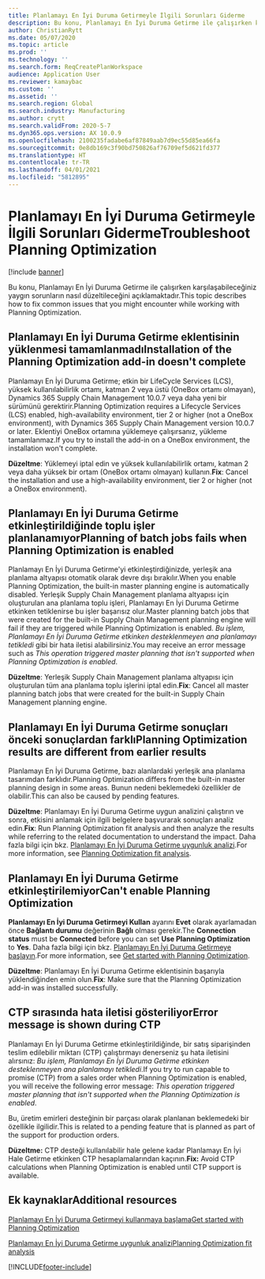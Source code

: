 ```yaml
---
title: Planlamayı En İyi Duruma Getirmeyle İlgili Sorunları Giderme
description: Bu konu, Planlamayı En İyi Duruma Getirme ile çalışırken karşılaşabileceğiniz sorunların nasıl düzeltileceğini açıklamaktadır.
author: ChristianRytt
ms.date: 05/07/2020
ms.topic: article
ms.prod: ''
ms.technology: ''
ms.search.form: ReqCreatePlanWorkspace
audience: Application User
ms.reviewer: kamaybac
ms.custom: ''
ms.assetid: ''
ms.search.region: Global
ms.search.industry: Manufacturing
ms.author: crytt
ms.search.validFrom: 2020-5-7
ms.dyn365.ops.version: AX 10.0.9
ms.openlocfilehash: 2100235fadabe6af87849aab7d9ec55d85ea66fa
ms.sourcegitcommit: 0e8db169c3f90bd750826af76709ef5d621fd377
ms.translationtype: HT
ms.contentlocale: tr-TR
ms.lasthandoff: 04/01/2021
ms.locfileid: "5812895"
---
```

# <a name="troubleshoot-planning-optimization"></a><span data-ttu-id="b48d2-103">Planlamayı En İyi Duruma Getirmeyle İlgili Sorunları Giderme</span><span class="sxs-lookup"><span data-stu-id="b48d2-103">Troubleshoot Planning Optimization</span></span> 

[!include [banner](../../includes/banner.md)]

<span data-ttu-id="b48d2-104">Bu konu, Planlamayı En İyi Duruma Getirme ile çalışırken karşılaşabileceğiniz yaygın sorunların nasıl düzeltileceğini açıklamaktadır.</span><span class="sxs-lookup"><span data-stu-id="b48d2-104">This topic describes how to fix common issues that you might encounter while working with Planning Optimization.</span></span>

## <a name="installation-of-the-planning-optimization-add-in-doesnt-complete"></a><span data-ttu-id="b48d2-105">Planlamayı En İyi Duruma Getirme eklentisinin yüklenmesi tamamlanmadı</span><span class="sxs-lookup"><span data-stu-id="b48d2-105">Installation of the Planning Optimization add-in doesn't complete</span></span>

<span data-ttu-id="b48d2-106">Planlamayı En İyi Duruma Getirme; etkin bir LifeCycle Services (LCS), yüksek kullanılabilirlik ortamı, katman 2 veya üstü (OneBox ortamı olmayan), Dynamics 365 Supply Chain Management 10.0.7 veya daha yeni bir sürümünü gerektirir.</span><span class="sxs-lookup"><span data-stu-id="b48d2-106">Planning Optimization requires a Lifecycle Services (LCS) enabled, high-availability environment, tier 2 or higher (not a OneBox environment), with Dynamics 365 Supply Chain Management version 10.0.7 or later.</span></span> <span data-ttu-id="b48d2-107">Eklentiyi OneBox ortamına yüklemeye çalışırsanız, yükleme tamamlanmaz.</span><span class="sxs-lookup"><span data-stu-id="b48d2-107">If you try to install the add-in on a OneBox environment, the installation won't complete.</span></span>

<span data-ttu-id="b48d2-108">**Düzeltme**: Yüklemeyi iptal edin ve yüksek kullanılabilirlik ortamı, katman 2 veya daha yüksek bir ortam (OneBox ortamı olmayan) kullanın.</span><span class="sxs-lookup"><span data-stu-id="b48d2-108">**Fix**: Cancel the installation and use a high-availability environment, tier 2 or higher (not a OneBox environment).</span></span>

## <a name="planning-of-batch-jobs-fails-when-planning-optimization-is-enabled"></a><span data-ttu-id="b48d2-109">Planlamayı En İyi Duruma Getirme etkinleştirildiğinde toplu işler planlanamıyor</span><span class="sxs-lookup"><span data-stu-id="b48d2-109">Planning of batch jobs fails when Planning Optimization is enabled</span></span>

<span data-ttu-id="b48d2-110">Planlamayı En İyi Duruma Getirme'yi etkinleştirdiğinizde, yerleşik ana planlama altyapısı otomatik olarak devre dışı bırakılır.</span><span class="sxs-lookup"><span data-stu-id="b48d2-110">When you enable Planning Optimization, the built-in master planning engine is automatically disabled.</span></span> <span data-ttu-id="b48d2-111">Yerleşik Supply Chain Management planlama altyapısı için oluşturulan ana planlama toplu işleri, Planlamayı En İyi Duruma Getirme etkinken tetiklenirse bu işler başarısız olur.</span><span class="sxs-lookup"><span data-stu-id="b48d2-111">Master planning batch jobs that were created for the built-in Supply Chain Management planning engine will fail if they are triggered while Planning Optimization is enabled.</span></span> <span data-ttu-id="b48d2-112">*Bu işlem, Planlamayı En İyi Duruma Getirme etkinken desteklenmeyen ana planlamayı tetikledi* gibi bir hata iletisi alabilirsiniz.</span><span class="sxs-lookup"><span data-stu-id="b48d2-112">You may receive an error message such as *This operation triggered master planning that isn't supported when Planning Optimization is enabled*.</span></span>

<span data-ttu-id="b48d2-113">**Düzeltme**: Yerleşik Supply Chain Management planlama altyapısı için oluşturulan tüm ana planlama toplu işlerini iptal edin.</span><span class="sxs-lookup"><span data-stu-id="b48d2-113">**Fix**: Cancel all master planning batch jobs that were created for the built-in Supply Chain Management planning engine.</span></span>

## <a name="planning-optimization-results-are-different-from-earlier-results"></a><span data-ttu-id="b48d2-114">Planlamayı En İyi Duruma Getirme sonuçları önceki sonuçlardan farklı</span><span class="sxs-lookup"><span data-stu-id="b48d2-114">Planning Optimization results are different from earlier results</span></span>

<span data-ttu-id="b48d2-115">Planlamayı En İyi Duruma Getirme, bazı alanlardaki yerleşik ana planlama tasarımdan farklıdır.</span><span class="sxs-lookup"><span data-stu-id="b48d2-115">Planning Optimization differs from the built-in master planning design in some areas.</span></span> <span data-ttu-id="b48d2-116">Bunun nedeni beklemedeki özellikler de olabilir.</span><span class="sxs-lookup"><span data-stu-id="b48d2-116">This can also be caused by pending features.</span></span>

<span data-ttu-id="b48d2-117">**Düzeltme**: Planlamayı En İyi Duruma Getirme uygun analizini çalıştırın ve sonra, etkisini anlamak için ilgili belgelere başvurarak sonuçları analiz edin.</span><span class="sxs-lookup"><span data-stu-id="b48d2-117">**Fix**: Run Planning Optimization fit analysis and then analyze the results while referring to the related documentation to understand the impact.</span></span> <span data-ttu-id="b48d2-118">Daha fazla bilgi için bkz. [Planlamayı En İyi Duruma Getirme uygunluk analizi](planning-optimization-fit-analysis.md).</span><span class="sxs-lookup"><span data-stu-id="b48d2-118">For more information, see [Planning Optimization fit analysis](planning-optimization-fit-analysis.md).</span></span>

## <a name="cant-enable-planning-optimization"></a><span data-ttu-id="b48d2-119">Planlamayı En İyi Duruma Getirme etkinleştirilemiyor</span><span class="sxs-lookup"><span data-stu-id="b48d2-119">Can't enable Planning Optimization</span></span>

<span data-ttu-id="b48d2-120">**Planlamayı En İyi Duruma Getirmeyi Kullan** ayarını **Evet** olarak ayarlamadan önce **Bağlantı durumu** değerinin **Bağlı** olması gerekir.</span><span class="sxs-lookup"><span data-stu-id="b48d2-120">The **Connection status** must be **Connected** before you can set **Use Planning Optimization** to **Yes**.</span></span> <span data-ttu-id="b48d2-121">Daha fazla bilgi için bkz. [Planlamayı En İyi Duruma Getirmeye başlayın](get-started.md).</span><span class="sxs-lookup"><span data-stu-id="b48d2-121">For more information, see [Get started with Planning Optimization](get-started.md).</span></span>

<span data-ttu-id="b48d2-122">**Düzeltme**: Planlamayı En İyi Duruma Getirme eklentisinin başarıyla yüklendiğinden emin olun.</span><span class="sxs-lookup"><span data-stu-id="b48d2-122">**Fix**: Make sure that the Planning Optimization add-in was installed successfully.</span></span>

## <a name="error-message-is-shown-during-ctp"></a><span data-ttu-id="b48d2-123">CTP sırasında hata iletisi gösteriliyor</span><span class="sxs-lookup"><span data-stu-id="b48d2-123">Error message is shown during CTP</span></span>

<span data-ttu-id="b48d2-124">Planlamayı En İyi Duruma Getirme etkinleştirildiğinde, bir satış siparişinden teslim edilebilir miktarı (CTP) çalıştırmayı denerseniz şu hata iletisini alırsınız: *Bu işlem, Planlamayı En İyi Duruma Getirme etkinken desteklenmeyen ana planlamayı tetikledi*.</span><span class="sxs-lookup"><span data-stu-id="b48d2-124">If you try to run capable to promise (CTP) from a sales order when Planning Optimization is enabled, you will receive the following error message: *This operation triggered master planning that isn't supported when the Planning Optimization is enabled*.</span></span>

<span data-ttu-id="b48d2-125">Bu, üretim emirleri desteğinin bir parçası olarak planlanan beklemedeki bir özellikle ilgilidir.</span><span class="sxs-lookup"><span data-stu-id="b48d2-125">This is related to a pending feature that is planned as part of the support for production orders.</span></span>

<span data-ttu-id="b48d2-126">**Düzeltme:** CTP desteği kullanılabilir hale gelene kadar Planlamayı En İyi Hale Getirme etkinken CTP hesaplamalarından kaçının.</span><span class="sxs-lookup"><span data-stu-id="b48d2-126">**Fix:** Avoid CTP calculations when Planning Optimization is enabled until CTP support is available.</span></span>

## <a name="additional-resources"></a><span data-ttu-id="b48d2-127">Ek kaynaklar</span><span class="sxs-lookup"><span data-stu-id="b48d2-127">Additional resources</span></span>

[<span data-ttu-id="b48d2-128">Planlamayı En İyi Duruma Getirmeyi kullanmaya başlama</span><span class="sxs-lookup"><span data-stu-id="b48d2-128">Get started with Planning Optimization</span></span>](get-started.md)

[<span data-ttu-id="b48d2-129">Planlamayı En İyi Duruma Getirme uygunluk analizi</span><span class="sxs-lookup"><span data-stu-id="b48d2-129">Planning Optimization fit analysis</span></span>](planning-optimization-fit-analysis.md)


[!INCLUDE[footer-include](../../../includes/footer-banner.md)]